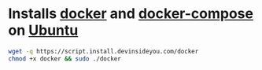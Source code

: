 # Installs [docker](https://www.docker.com/) and [docker-compose](https://docs.docker.com/compose/) on [Ubuntu](https://www.ubuntu.com/)

```bash
wget -q https://script.install.devinsideyou.com/docker
chmod +x docker && sudo ./docker
```
